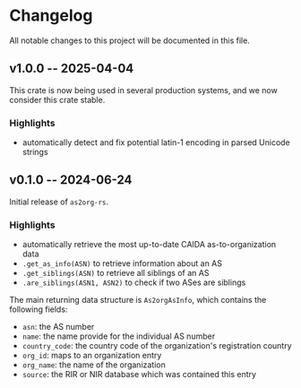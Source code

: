 # Changelog

All notable changes to this project will be documented in this file.

## v1.0.0 -- 2025-04-04

This crate is now being used in several production systems, and we now consider this crate stable.

### Highlights

* automatically detect and fix potential latin-1 encoding in parsed Unicode strings

## v0.1.0 -- 2024-06-24

Initial release of `as2org-rs`.

### Highlights

* automatically retrieve the most up-to-date CAIDA as-to-organization data
* `.get_as_info(ASN)` to retrieve information about an AS
* `.get_siblings(ASN)` to retrieve all siblings of an AS
* `.are_siblings(ASN1, ASN2)` to check if two ASes are siblings

The main returning data structure is `As2orgAsInfo`, which contains the following fields:

* `asn`: the AS number
* `name`: the name provide for the individual AS number
* `country_code`: the country code of the organization's registration country
* `org_id`: maps to an organization entry
* `org_name`: the name of the organization
* `source`: the RIR or NIR database which was contained this entry
